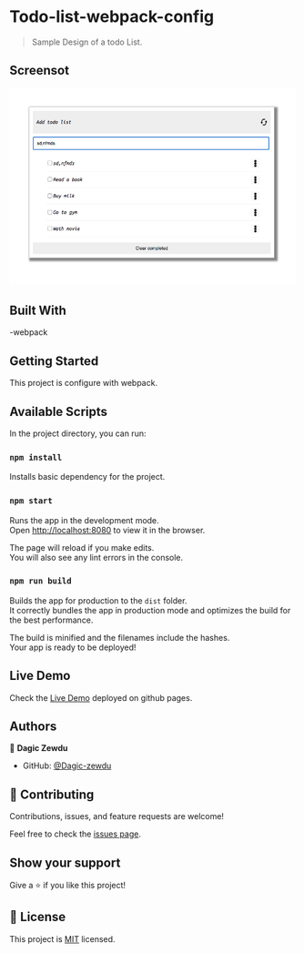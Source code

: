 
# Todo-list-webpack-config

> Sample Design of a todo List.

## Screensot

![screenshot](./Screen-Shot.png)

## Built With

-webpack
## Getting Started
 
This project is configure with webpack.
## Available Scripts

In the project directory, you can run:
### `npm install`

Installs basic  dependency for the project.
### `npm start`

Runs the app in the development mode.\
Open [http://localhost:8080](http://localhost:8080) to view it in the browser.

The page will reload if you make edits.\
You will also see any lint errors in the console.

### `npm run build`

Builds the app for production to the `dist` folder.\
It correctly bundles the app in production mode and optimizes the build for the best performance.

The build is minified and the filenames include the hashes.\
Your app is ready to be deployed!

## Live Demo

Check the [Live Demo](https://dagic-zewdu.github.io/Todo-list) deployed on github pages.
## Authors

👤 **Dagic Zewdu**

- GitHub: [@Dagic-zewdu ](https://github.com/Dagic-zewdu)

## 🤝 Contributing

Contributions, issues, and feature requests are welcome!

Feel free to check the [issues page](../../issues/).

## Show your support

Give a ⭐️ if you like this project!

## 📝 License

This project is [MIT](./LICENSE) licensed.
